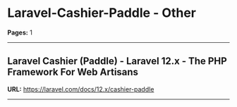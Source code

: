 # Laravel-Cashier-Paddle - Other

**Pages:** 1

---

## Laravel Cashier (Paddle) - Laravel 12.x - The PHP Framework For Web Artisans

**URL:** https://laravel.com/docs/12.x/cashier-paddle

---
